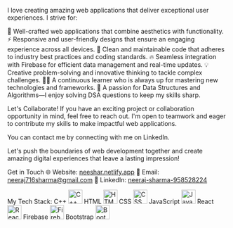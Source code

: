 


I love creating amazing web applications that deliver exceptional user experiences. I strive for:

🚀 Well-crafted web applications that combine aesthetics with functionality.
⚡ Responsive and user-friendly designs that ensure an engaging experience across all devices.
🌟 Clean and maintainable code that adheres to industry best practices and coding standards.
🔥 Seamless integration with Firebase for efficient data management and real-time updates.
💡 Creative problem-solving and innovative thinking to tackle complex challenges.
👨‍💻 A continuous learner who is always up for mastering new technologies and frameworks.
🧠 A passion for Data Structures and Algorithms—I enjoy solving DSA questions to keep my skills sharp.

Let's Collaborate!
If you have an exciting project or collaboration opportunity in mind, feel free to reach out. I'm open to teamwork and eager to contribute my skills to make impactful web applications.

You can contact me by connecting with me on LinkedIn.

Let's push the boundaries of web development together and create amazing digital experiences that leave a lasting impression!

Get in Touch
🌐 Website: [neeshar.netlify.app](https://neeshar.netlify.app/)
📧 Email: neeraj716sharma@gmail.com
💼 LinkedIn: [neeraj-sharma-958528224](https://www.linkedin.com/in/neeraj-sharma-958528224/)


My Tech Stack: 
C++ <img src="https://img.icons8.com/color/32/000000/c-plus-plus-logo.png" alt="C++ Icon" width="32" height="32">
HTML <img src="https://img.icons8.com/color/32/000000/html-5--v1.png" alt="HTML Icon" width="32" height="32">
CSS <img src="https://img.icons8.com/color/32/000000/css3.png" alt="CSS Icon" width="32" height="32">
JavaScript <img src="https://img.icons8.com/color/32/000000/javascript--v1.png" alt="JavaScript Icon" width="32" height="32">
React <img src="https://img.icons8.com/color/32/000000/react-native.png" alt="React Icon" width="32" height="32">
Firebase <img src="https://img.icons8.com/color/32/000000/firebase.png" alt="Firebase Icon" width="32" height="32">
Bootstrap <img src="https://img.icons8.com/color/32/000000/bootstrap.png" alt="Bootstrap Icon" width="32" height="32">









